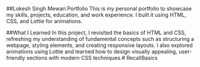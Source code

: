 ##Lokesh Singh Mewari Portfolio
This is my personal portfolio to showcase my skills, projects, education, and work experience. I built it using HTML, CSS, and Lottie for animations.

##What I Learned
In this project, I revisited the basics of HTML and CSS, refreshing my understanding of fundamental concepts such as structuring a webpage, styling elements, and creating responsive layouts. I also explored animations using Lottie and learned how to design visually appealing, user-friendly sections with modern CSS techniques.# RecallBasics
